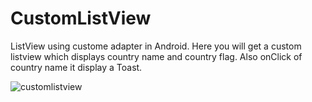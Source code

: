 # CustomListView
ListView using custome adapter in Android. Here you will get a custom listview which displays country name and country flag. Also onClick of country name it display a Toast.

![customlistview](https://user-images.githubusercontent.com/14180977/38991377-2d360abe-43fb-11e8-9927-6c0ccdcf095b.png)
